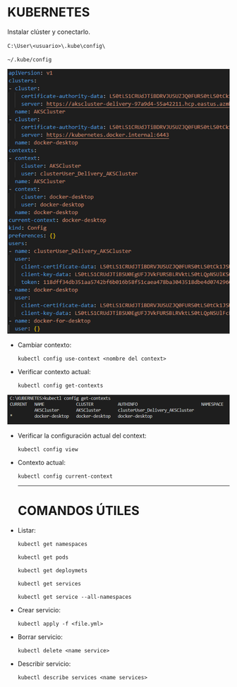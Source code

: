 # **KUBERNETES**

Instalar clúster y conectarlo.

`C:\User\<usuario>\.kube\config\`

`~/.kube/config`

![1715022133774.png](./IMAGES/1715022133774.png)

* Cambiar contexto:

  ```
  kubectl config use-context <nombre del context>
  ```
* Verificar contexto actual:

  ```
  kubectl config get-contexts
  ```

![1715022307701.png](./IMAGES/1715022307701.png)

* Verificar la configuración actual del context:

  ```
  kubectl config view
  ```
* Contexto actual:

  ```
  kubectl config current-context
  ```
  ---

  # **COMANDOS ÚTILES**
* Listar:

  ```
  kubectl get namespaces
  ```
  ```
  kubectl get pods
  ```
  ```
  kubectl get deploymets
  ```
  ```
  kubectl get services
  ```
  ```
  kubectl get service --all-namespaces
  ```
* Crear servicio:

  ```
  kubectl apply -f <file.yml>
  ```
* Borrar servicio:

  ```
  kubectl delete <name service>
  ```
* Describir servicio:

  ```
  kubectl describe services <name services>
  ```
